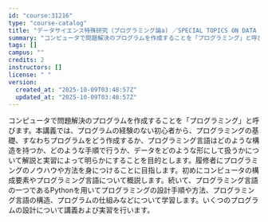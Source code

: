 ```yaml
---
id: "course:31216"
type: "course-catalog"
title: "データサイエンス特殊研究（プログラミング論a) ／SPECIAL TOPICS ON DATA SCIENCE : INTRODUCTION TO PROGRAMMING (A)"
summary: "コンピュータで問題解決のプログラムを作成することを「プログラミング」と呼びます。本講義では、プログラムの経験のない初心者から、プログラミングの基礎、すなわちプログラムをどう作成するか、プログラミング言語はどのような構造を持つか、どのような手…"
tags: []
campus: ""
credits: 2
instructors: []
license: " "
version:
  created_at: "2025-10-09T03:48:57Z"
  updated_at: "2025-10-09T03:48:57Z"
---
```


コンピュータで問題解決のプログラムを作成することを「プログラミング」と呼びます。本講義では、プログラムの経験のない初心者から、プログラミングの基礎、すなわちプログラムをどう作成するか、プログラミング言語はどのような構造を持つか、どのような手順で行うか、データをどのような形にして扱うかについて解説と実習によって明らかにすることを目的とします。履修者にプログラミングのノウハウや方法を身につけることに目指します。初めにコンピュータの構成要素やプログラミング言語について概説します。続いて、プログラミング言語の一つであるPythonを用いてプログラミングの設計手順や方法、プログラミング言語の構造、プログラムの仕組みなどについて学習します。いくつのプログラムの設計について講義および実習を行います。
